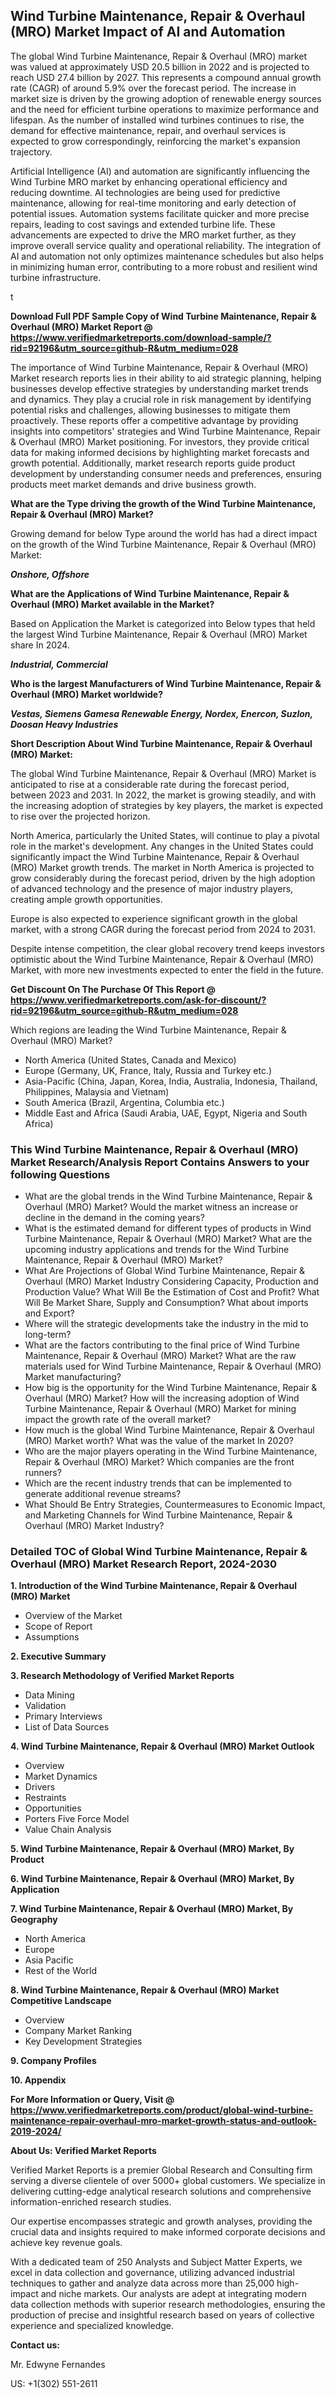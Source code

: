 <h2>Wind Turbine Maintenance, Repair & Overhaul (MRO) Market Impact of AI and Automation</h2><p>The global Wind Turbine Maintenance, Repair & Overhaul (MRO) market was valued at approximately USD 20.5 billion in 2022 and is projected to reach USD 27.4 billion by 2027. This represents a compound annual growth rate (CAGR) of around 5.9% over the forecast period. The increase in market size is driven by the growing adoption of renewable energy sources and the need for efficient turbine operations to maximize performance and lifespan. As the number of installed wind turbines continues to rise, the demand for effective maintenance, repair, and overhaul services is expected to grow correspondingly, reinforcing the market's expansion trajectory.</p><p>Artificial Intelligence (AI) and automation are significantly influencing the Wind Turbine MRO market by enhancing operational efficiency and reducing downtime. AI technologies are being used for predictive maintenance, allowing for real-time monitoring and early detection of potential issues. Automation systems facilitate quicker and more precise repairs, leading to cost savings and extended turbine life. These advancements are expected to drive the MRO market further, as they improve overall service quality and operational reliability. The integration of AI and automation not only optimizes maintenance schedules but also helps in minimizing human error, contributing to a more robust and resilient wind turbine infrastructure.</p>t</p><p id="" class=""><strong>Download Full PDF Sample Copy of Wind Turbine Maintenance, Repair & Overhaul (MRO) Market Report @ <a href="https://www.verifiedmarketreports.com/download-sample/?rid=92196&utm_source=github-R&utm_medium=028" target="_blank">https://www.verifiedmarketreports.com/download-sample/?rid=92196&utm_source=github-R&utm_medium=028</a></strong></p><p>The importance of&nbsp;Wind Turbine Maintenance, Repair & Overhaul (MRO) Market research reports lies in their ability to aid strategic planning, helping businesses develop effective strategies by understanding market trends and dynamics. They play a crucial role in risk management by identifying potential risks and challenges, allowing businesses to mitigate them proactively. These reports offer a competitive advantage by providing insights into competitors' strategies and Wind Turbine Maintenance, Repair & Overhaul (MRO) Market positioning. For investors, they provide critical data for making informed decisions by highlighting market forecasts and growth potential. Additionally, market research reports guide product development by understanding consumer needs and preferences, ensuring products meet market demands and drive business growth.</p><p><strong>What are the&nbsp;Type driving the growth of the Wind Turbine Maintenance, Repair & Overhaul (MRO) Market?</strong></p><p id="" class="">Growing demand for below Type around the world has had a direct impact on the growth of the Wind Turbine Maintenance, Repair & Overhaul (MRO) Market:</p><em><strong>Onshore, Offshore</strong></em></p><strong>What are the&nbsp;Applications&nbsp;of Wind Turbine Maintenance, Repair & Overhaul (MRO) Market available in the Market?</strong></p><p id="" class="">Based on Application the Market is categorized into Below types that held the largest Wind Turbine Maintenance, Repair & Overhaul (MRO) Market share In 2024.</p><em><strong>Industrial, Commercial</strong></em></p><strong>Who is the largest Manufacturers of Wind Turbine Maintenance, Repair & Overhaul (MRO) Market worldwide?</strong></p><p><em><strong>Vestas, Siemens Gamesa Renewable Energy, Nordex, Enercon, Suzlon, Doosan Heavy Industries</strong></em></p><p id="" class=""><strong>Short Description About Wind Turbine Maintenance, Repair & Overhaul (MRO) Market:</strong></p><p>The global Wind Turbine Maintenance, Repair & Overhaul (MRO) Market is anticipated to rise at a considerable rate during the forecast period, between 2023 and 2031. In 2022, the market is growing steadily, and with the increasing adoption of strategies by key players, the market is expected to rise over the projected horizon.</p><p>North America, particularly the United States, will continue to play a pivotal role in the market's development. Any changes in the United States could significantly impact the Wind Turbine Maintenance, Repair & Overhaul (MRO) Market growth trends. The market in North America is projected to grow considerably during the forecast period, driven by the high adoption of advanced technology and the presence of major industry players, creating ample growth opportunities.</p><p>Europe is also expected to experience significant growth in the global market, with a strong CAGR during the forecast period from 2024 to 2031.</p><p>Despite intense competition, the clear global recovery trend keeps investors optimistic about the Wind Turbine Maintenance, Repair & Overhaul (MRO) Market, with more new investments expected to enter the field in the future.</p><p id="" class=""><strong>Get Discount On The Purchase Of This Report @ <a href="https://www.verifiedmarketreports.com/ask-for-discount/?rid=92196&utm_source=github-R&utm_medium=028" target="_blank">https://www.verifiedmarketreports.com/ask-for-discount/?rid=92196&utm_source=github-R&utm_medium=028</a></strong></p>Which regions are leading the Wind Turbine Maintenance, Repair & Overhaul (MRO) Market?</p><ul><li>North America (United States, Canada and Mexico)</li><li>Europe (Germany, UK, France, Italy, Russia and Turkey etc.)</li><li>Asia-Pacific (China, Japan, Korea, India, Australia, Indonesia, Thailand, Philippines, Malaysia and Vietnam)</li><li>South America (Brazil, Argentina, Columbia etc.)</li><li>Middle East and Africa (Saudi Arabia, UAE, Egypt, Nigeria and South Africa)</li></ul><h3 id="" class="">This Wind Turbine Maintenance, Repair & Overhaul (MRO) Market Research/Analysis Report Contains Answers to your following Questions</h3><ul><li>What are the global trends in the Wind Turbine Maintenance, Repair & Overhaul (MRO) Market? Would the market witness an increase or decline in the demand in the coming years?</li><li>What is the estimated demand for different types of products in Wind Turbine Maintenance, Repair & Overhaul (MRO) Market? What are the upcoming industry applications and trends for the Wind Turbine Maintenance, Repair & Overhaul (MRO) Market?</li><li>What Are Projections of Global Wind Turbine Maintenance, Repair & Overhaul (MRO) Market Industry Considering Capacity, Production and Production Value? What Will Be the Estimation of Cost and Profit? What Will Be Market Share, Supply and Consumption? What about imports and Export?</li><li>Where will the strategic developments take the industry in the mid to long-term?</li><li>What are the factors contributing to the final price of Wind Turbine Maintenance, Repair & Overhaul (MRO) Market? What are the raw materials used for Wind Turbine Maintenance, Repair & Overhaul (MRO) Market manufacturing?</li><li>How big is the opportunity for the Wind Turbine Maintenance, Repair & Overhaul (MRO) Market? How will the increasing adoption of Wind Turbine Maintenance, Repair & Overhaul (MRO) Market for mining impact the growth rate of the overall market?</li><li>How much is the global Wind Turbine Maintenance, Repair & Overhaul (MRO) Market worth? What was the value of the market In 2020?</li><li>Who are the major players operating in the Wind Turbine Maintenance, Repair & Overhaul (MRO) Market? Which companies are the front runners?</li><li>Which are the recent industry trends that can be implemented to generate additional revenue streams?</li><li>What Should Be Entry Strategies, Countermeasures to Economic Impact, and Marketing Channels for Wind Turbine Maintenance, Repair & Overhaul (MRO) Market Industry?</li></ul><h3 id="" class="">Detailed TOC of Global Wind Turbine Maintenance, Repair & Overhaul (MRO) Market Research Report, 2024-2030</h3><p id="" class=""><strong>1. Introduction of the Wind Turbine Maintenance, Repair & Overhaul (MRO) Market</strong></p><ul><li>Overview of the Market</li><li>Scope of Report</li><li>Assumptions</li></ul><p id="" class=""><strong>2. Executive Summary</strong></p><p id="" class=""><strong>3. Research Methodology of Verified Market Reports</strong></p><ul><li>Data Mining</li><li>Validation</li><li>Primary Interviews</li><li>List of Data Sources</li></ul><p id="" class=""><strong>4. Wind Turbine Maintenance, Repair & Overhaul (MRO) Market Outlook</strong></p><ul><li>Overview</li><li>Market Dynamics</li><li>Drivers</li><li>Restraints</li><li>Opportunities</li><li>Porters Five Force Model</li><li>Value Chain Analysis</li></ul><p id="" class=""><strong>5. Wind Turbine Maintenance, Repair & Overhaul (MRO) Market, By Product</strong></p><p id="" class=""><strong>6. Wind Turbine Maintenance, Repair & Overhaul (MRO) Market, By Application</strong></p><p id="" class=""><strong>7. Wind Turbine Maintenance, Repair & Overhaul (MRO) Market, By Geography</strong></p><ul><li>North America</li><li>Europe</li><li>Asia Pacific</li><li>Rest of the World</li></ul><p id="" class=""><strong>8. Wind Turbine Maintenance, Repair & Overhaul (MRO) Market Competitive Landscape</strong></p><ul><li>Overview</li><li>Company Market Ranking</li><li>Key Development Strategies</li></ul><p id="" class=""><strong>9. Company Profiles</strong></p><p id="" class=""><strong>10. Appendix</strong></p><p id="" class=""><strong>For More Information or Query, Visit @ <a href="https://www.verifiedmarketreports.com/product/global-wind-turbine-maintenance-repair-overhaul-mro-market-growth-status-and-outlook-2019-2024/" target="_blank">https://www.verifiedmarketreports.com/product/global-wind-turbine-maintenance-repair-overhaul-mro-market-growth-status-and-outlook-2019-2024/</a></strong></p><p id="" class=""><strong>About Us: Verified Market Reports</strong></p><p id="" class="">Verified Market Reports is a premier Global Research and Consulting firm serving a diverse clientele of over 5000+ global customers. We specialize in delivering cutting-edge analytical research solutions and comprehensive information-enriched research studies.</p><p id="" class="">Our expertise encompasses strategic and growth analyses, providing the crucial data and insights required to make informed corporate decisions and achieve key revenue goals.</p><p id="" class="">With a dedicated team of 250 Analysts and Subject Matter Experts, we excel in data collection and governance, utilizing advanced industrial techniques to gather and analyze data across more than 25,000 high-impact and niche markets. Our analysts are adept at integrating modern data collection methods with superior research methodologies, ensuring the production of precise and insightful research based on years of collective experience and specialized knowledge.</p><p id="" class=""><strong>Contact us:</strong></p><p id="" class="">Mr. Edwyne Fernandes</p><p id="" class="">US: +1(302) 551-2611</p>